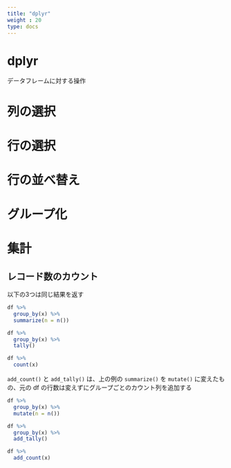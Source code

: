 ```yaml
---
title: "dplyr"
weight : 20
type: docs
---
```



# dplyr

データフレームに対する操作



# 列の選択



# 行の選択

# 行の並べ替え


# グループ化


# 集計


## レコード数のカウント

以下の3つは同じ結果を返す

```r
df %>%
  group_by(x) %>%
  summarize(n = n())

df %>%
  group_by(x) %>%
  tally()

df %>%
  count(x)
```

`add_count()` と `add_tally()` は、上の例の `summarize()` を `mutate()` に変えたもの、元の df の行数は変えずにグループごとのカウント列を追加する

```r
df %>%
  group_by(x) %>%
  mutate(n = n())

df %>%
  group_by(x) %>%
  add_tally()

df %>%
  add_count(x)
```



